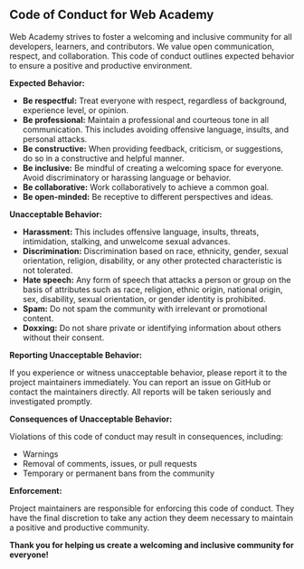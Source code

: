 ## Code of Conduct for Web Academy

Web Academy strives to foster a welcoming and inclusive community for all developers, learners, and contributors. We value open communication, respect, and collaboration. This code of conduct outlines expected behavior to ensure a positive and productive environment.

**Expected Behavior:**

- **Be respectful:** Treat everyone with respect, regardless of background, experience level, or opinion.
- **Be professional:** Maintain a professional and courteous tone in all communication. This includes avoiding offensive language, insults, and personal attacks.
- **Be constructive:** When providing feedback, criticism, or suggestions, do so in a constructive and helpful manner.
- **Be inclusive:** Be mindful of creating a welcoming space for everyone. Avoid discriminatory or harassing language or behavior.
- **Be collaborative:** Work collaboratively to achieve a common goal.
- **Be open-minded:** Be receptive to different perspectives and ideas.

**Unacceptable Behavior:**

- **Harassment:** This includes offensive language, insults, threats, intimidation, stalking, and unwelcome sexual advances.
- **Discrimination:** Discrimination based on race, ethnicity, gender, sexual orientation, religion, disability, or any other protected characteristic is not tolerated.
- **Hate speech:** Any form of speech that attacks a person or group on the basis of attributes such as race, religion, ethnic origin, national origin, sex, disability, sexual orientation, or gender identity is prohibited.
- **Spam:** Do not spam the community with irrelevant or promotional content.
- **Doxxing:** Do not share private or identifying information about others without their consent.

**Reporting Unacceptable Behavior:**

If you experience or witness unacceptable behavior, please report it to the project maintainers immediately. You can report an issue on GitHub or contact the maintainers directly. All reports will be taken seriously and investigated promptly.

**Consequences of Unacceptable Behavior:**

Violations of this code of conduct may result in consequences, including:

- Warnings
- Removal of comments, issues, or pull requests
- Temporary or permanent bans from the community

**Enforcement:**

Project maintainers are responsible for enforcing this code of conduct. They have the final discretion to take any action they deem necessary to maintain a positive and productive community.

**Thank you for helping us create a welcoming and inclusive community for everyone!**
